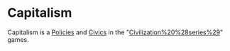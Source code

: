 # Capitalism

Capitalism is a [Policies](policy) and [Civics](civic) in the "[Civilization%20%28series%29](Civilization)" games.
